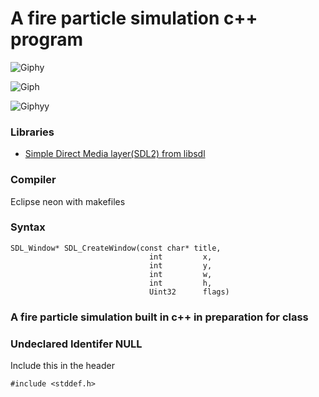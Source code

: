 # A fire particle simulation c++ program

![Giphy](https://media.giphy.com/media/26gs88Cmn24upi5ry/giphy.gif)

![Giph](https://media.giphy.com/media/26xBDSClEVVKyTW6Y/giphy.gif)

![Giphyy](https://media.giphy.com/media/26gscrJTeFkIlND2w/giphy.gif)

### Libraries

- [Simple Direct Media layer(SDL2) from libsdl](https://www.libsdl.org)

### Compiler

Eclipse neon with makefiles

### Syntax

    SDL_Window* SDL_CreateWindow(const char* title,
                                   int         x,
                                   int         y,
                                   int         w,
                                   int         h,
                                   Uint32      flags)

### A  fire particle simulation built in c++ in preparation for class

### Undeclared Identifer NULL

Include this in the header

    #include <stddef.h>
